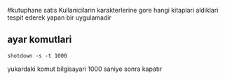 #kutuphane satis
Kullanicilarin karakterlerine gore hangi kitaplari aldiklari tespit ederek yapan bir uygulamadir

## ayar komutlari
````
shotdown -s -t 1000
````
yukardaki komut bilgisayari 1000 saniye sonra kapatır
